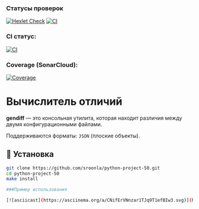 ### Статусы проверок

[![Hexlet Check](https://github.com/sroonla/python-project-50/actions/workflows/hexlet-check.yml/badge.svg)](https://github.com/sroonla/python-project-50/actions)
[![CI](https://github.com/sroonla/python-project-50/actions/workflows/python-app.yml/badge.svg)](https://github.com/sroonla/python-project-50/actions)

### CI статус:
[![CI](https://github.com/sroonla/python-project-50/actions/workflows/python-ci.yml/badge.svg)](https://github.com/sroonla/python-project-50/actions)

### Coverage (SonarCloud):
[![Coverage](https://sonarcloud.io/api/project_badges/measure?project=sroonla_python-project-50&metric=coverage)](https://sonarcloud.io/summary/new_code?id=sroonla_python-project-50)

# Вычислитель отличий

**gendiff** — это консольная утилита, которая находит различия между двумя конфигурационными файлами.

Поддерживаются форматы: `JSON` (плоские объекты).

## 🔧 Установка

```bash
git clone https://github.com/sroonla/python-project-50.git
cd python-project-50
make install

###Пример использования

[![asciicast](https://asciinema.org/a/CNifErVNnzar1TJq9T1efBIw3.svg)](https://asciinema.org/a/CNifErVNnzar1TJq9T1efBIw3)
